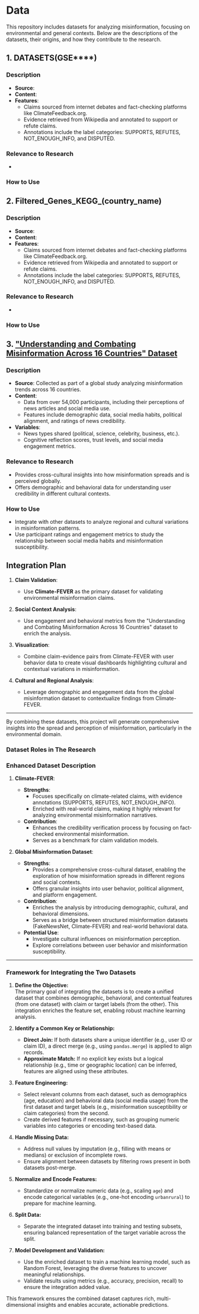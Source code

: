 # Data

This repository includes datasets for analyzing misinformation, focusing on environmental and general contexts. Below are the descriptions of the datasets, their origins, and how they contribute to the research.

## **1. DATASETS(GSE******)
### **Description**
- **Source**: 
- **Content**: 
- **Features**:
  - Claims sourced from internet debates and fact-checking platforms like ClimateFeedback.org.
  - Evidence retrieved from Wikipedia and annotated to support or refute claims.
  - Annotations include the label categories: SUPPORTS, REFUTES, NOT_ENOUGH_INFO, and DISPUTED.
  
### **Relevance to Research**
- 
### **How to Use**

## **2. Filtered_Genes_KEGG_(country_name)**
### **Description**
- **Source**: 
- **Content**: 
- **Features**:
  - Claims sourced from internet debates and fact-checking platforms like ClimateFeedback.org.
  - Evidence retrieved from Wikipedia and annotated to support or refute claims.
  - Annotations include the label categories: SUPPORTS, REFUTES, NOT_ENOUGH_INFO, and DISPUTED.
  
### **Relevance to Research**
- 
### **How to Use**

## **3. ["Understanding and Combating Misinformation Across 16 Countries" Dataset](Main.csv)**
### **Description**
- **Source**: Collected as part of a global study analyzing misinformation trends across 16 countries.
- **Content**:
  - Data from over 54,000 participants, including their perceptions of news articles and social media use.
  - Features include demographic data, social media habits, political alignment, and ratings of news credibility.
- **Variables**:
  - News types shared (political, science, celebrity, business, etc.).
  - Cognitive reflection scores, trust levels, and social media engagement metrics.

### **Relevance to Research**
- Provides cross-cultural insights into how misinformation spreads and is perceived globally.
- Offers demographic and behavioral data for understanding user credibility in different cultural contexts.
  
### **How to Use**
- Integrate with other datasets to analyze regional and cultural variations in misinformation patterns.
- Use participant ratings and engagement metrics to study the relationship between social media habits and misinformation susceptibility.


## **Integration Plan**
1. **Claim Validation**:
   - Use **Climate-FEVER** as the primary dataset for validating environmental misinformation claims.

2. **Social Context Analysis**:
   - Use engagement and behavioral metrics from the "Understanding and Combating Misinformation Across 16 Countries" dataset to enrich the analysis.

3. **Visualization**:
   - Combine claim-evidence pairs from Climate-FEVER with user behavior data to create visual dashboards highlighting cultural and contextual variations in misinformation.

4. **Cultural and Regional Analysis**:
   - Leverage demographic and engagement data from the global misinformation dataset to contextualize findings from Climate-FEVER.

---
By combining these datasets, this project will generate comprehensive insights into the spread and perception of misinformation, particularly in the environmental domain.

### **Dataset Roles in The Research**

### **Enhanced Dataset Description**

1. **Climate-FEVER**:
   - **Strengths**:
     - Focuses specifically on climate-related claims, with evidence annotations (SUPPORTS, REFUTES, NOT_ENOUGH_INFO).
     - Enriched with real-world claims, making it highly relevant for analyzing environmental misinformation narratives.
   - **Contribution**:
     - Enhances the credibility verification process by focusing on fact-checked environmental misinformation.
     - Serves as a benchmark for claim validation models.

2. **Global Misinformation Dataset**:
   - **Strengths**:
     - Provides a comprehensive cross-cultural dataset, enabling the exploration of how misinformation spreads in different regions and social contexts.
     - Offers granular insights into user behavior, political alignment, and platform engagement.
   - **Contribution**:
     - Enriches the analysis by introducing demographic, cultural, and behavioral dimensions.
     - Serves as a bridge between structured misinformation datasets (FakeNewsNet, Climate-FEVER) and real-world behavioral data.
   - **Potential Use**:
     - Investigate cultural influences on misinformation perception.
     - Explore correlations between user behavior and misinformation susceptibility.

---

### **Framework for Integrating the Two Datasets**

1. **Define the Objective:**  
   The primary goal of integrating the datasets is to create a unified dataset that combines demographic, behavioral, and contextual features (from one dataset) with claim or target labels (from the other). This integration enriches the feature set, enabling robust machine learning analysis.

2. **Identify a Common Key or Relationship:**  
   - **Direct Join:** If both datasets share a unique identifier (e.g., user ID or claim ID), a direct merge (e.g., using `pandas.merge`) is applied to align records.
   - **Approximate Match:** If no explicit key exists but a logical relationship (e.g., time or geographic location) can be inferred, features are aligned using these attributes.

3. **Feature Engineering:**  
   - Select relevant columns from each dataset, such as demographics (age, education) and behavioral data (social media usage) from the first dataset and target labels (e.g., misinformation susceptibility or claim categories) from the second.
   - Create derived features if necessary, such as grouping numeric variables into categories or encoding text-based data.

4. **Handle Missing Data:**  
   - Address null values by imputation (e.g., filling with means or medians) or exclusion of incomplete rows.
   - Ensure alignment between datasets by filtering rows present in both datasets post-merge.

5. **Normalize and Encode Features:**  
   - Standardize or normalize numeric data (e.g., scaling `age`) and encode categorical variables (e.g., one-hot encoding `urbanrural`) to prepare for machine learning.

6. **Split Data:**  
   - Separate the integrated dataset into training and testing subsets, ensuring balanced representation of the target variable across the split.

7. **Model Development and Validation:**  
   - Use the enriched dataset to train a machine learning model, such as Random Forest, leveraging the diverse features to uncover meaningful relationships.
   - Validate results using metrics (e.g., accuracy, precision, recall) to ensure the integration added value.

This framework ensures the combined dataset captures rich, multi-dimensional insights and enables accurate, actionable predictions.

